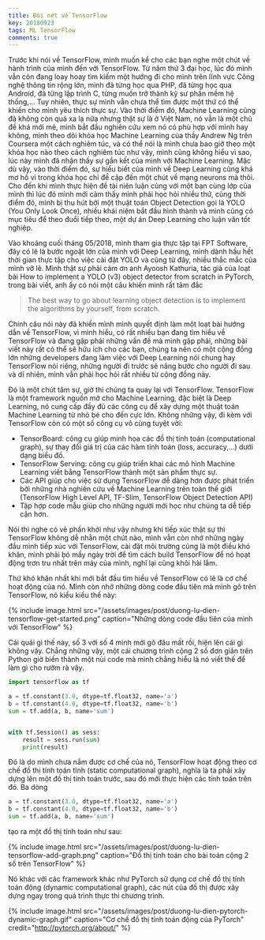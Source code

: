 ```yaml
---
title: Đôi nét về TensorFlow
key: 20180923
tags: ML TensorFlow
comments: true
---
```


Trước khi nói về TensorFlow, mình muốn kể cho các bạn nghe một chút về hành trình của mình đến với TensorFlow. Từ năm thứ 3 đại học, lúc đó mình vẫn còn đang loay hoay tìm kiếm một hướng đi cho mình trên lĩnh vực Công nghệ thông tin rộng lớn, mình đã từng học qua PHP, đã từng học qua Android, đã từng lập trình C, từng muốn trở thành kỹ sư phần mềm hệ thống,... Tuy nhiên, thực sự mình vẫn chưa thể tìm được một thứ có thể khiến cho mình yêu thích thực sự. Vào thời điểm đó, Machine Learning cũng đã không còn quá xa lạ nữa nhưng thật sự là ở Việt Nam, nó vẫn là một chủ đề khá mới mẻ, mình bắt đầu nghiên cứu xem nó có phù hợp với mình hay không, mình theo dõi khóa học Machine Learning của thầy Andrew Ng trên Coursera một cách nghiêm túc, và có thể nói là mình chưa bao giờ theo một khóa học nào theo cách nghiêm túc như vậy, mình cũng không hiểu vì sao, lúc này mình đã nhận thấy sự gắn kết của mình với Machine Learning. Mặc dù vậy, vào thời điểm đó, sự hiểu biết của mình về Deep Learning cũng khá mơ hồ vì trong khóa học chỉ đề cập đến một chút về mạng neurons mà thôi. Cho đến khi mình thực hiện đề tài niên luận cùng với một bạn cùng lớp của mình thì lúc đó mình mới cảm thấy mình phải học hỏi nhiều thứ, cùng thời điểm đó, mình bị thu hút bởi một thuật toán Object Detection gọi là YOLO (You Only Look Once), nhiều khái niệm bắt đầu hình thành và mình cũng có mục tiêu để theo đuổi tiếp theo, một dự án Deep Learning cho luận văn tốt nghiệp.

Vào khoảng cuối tháng 05/2018, mình tham gia thực tập tại FPT Software, đây có lẽ là bước ngoặt lớn của mình với Deep Learning, mình dành hầu hết thời gian thực tập cho việc cài đặt YOLO và cũng từ đây, nhiều thắc mắc của mình vỡ lẽ. Mình thật sự phải cảm ơn anh Ayoosh Kathuria, tác giả của loạt bài How to implement a YOLO (v3) object detector from scratch in PyTorch, trong bài viết, anh ấy có nói một câu khiến mình rất tâm đắc

> The best way to go about learning object detection is to implement the algorithms by yourself, from scratch.

Chính câu nói này đã khiến mình mình quyết định làm một loạt bài hướng dẫn về TensorFlow, vì mình hiểu, có rất nhiều bạn đang tìm hiểu về TensorFlow và đang gặp phải những vấn đề mà mình gặp phải, những bài viết này rất có thể sẽ hữu ích cho các bạn, chúng ta nên có một cộng đồng lớn những developers đang làm việc với Deep Learning nói chung hay TensorFlow nói riêng, những người đi trước sẽ nâng bước cho người đi sau và dĩ nhiên, mình vẫn phải học hỏi rất nhiều từ cộng đồng này.

Đó là một chút tâm sự, giờ thì chúng ta quay lại với TensorFlow. TensorFlow là một framework nguồn mở cho Machine Learning, đặc biệt là Deep Learning, nó cung cấp đầy đủ các công cụ để xây dựng một thuật toán Machine Learning từ nhỏ bé cho đến cực lớn. Không những vậy, đi kèm với TensorFlow còn có một số công cụ vô cùng tuyệt vời:

- TensorBoard: công cụ giúp minh họa các đồ thị tính toán (computational graph), sự thay đổi giá trị của các hàm tính toán (loss, accuracy,...) dưới dạng biểu đồ.
- TensorFlow Serving: công cụ giúp triển khai các mô hình Machine Learning viết bằng TensorFlow thành một sản phẩm thực sự.
- Các API giúp cho việc sử dụng TensorFlow dễ dàng hơn được phát triển bởi những nhà nghiên cứu về Machine Learning trên toàn thế giới (TensorFlow High Level API, TF-Slim, TensorFlow Object Detection API)
- Tập hợp code mẫu giúp cho những người mới học như chúng ta dễ tiếp cận hơn.

Nói thì nghe có vẻ phấn khởi như vậy nhưng khi tiếp xúc thật sự thì TensorFlow không dễ nhằn một chút nào, mình vẫn còn nhớ những ngày đầu mình tiếp xúc với TensorFlow, cài đặt môi trường cũng là một điều khó khăn, mình phải bỏ mấy ngày trời để tìm cách build TensorFlow để nó hoạt động trơn tru nhất trên máy của mình, nghĩ lại cũng khôi hài lắm.

Thứ khó khăn nhất khi mới bắt đầu tìm hiểu về TensorFlow có lẽ là cơ chế hoạt động của nó. Mình còn nhớ những dòng code đầu tiên mà mình gõ trên TensorFlow, nó kiểu kiểu thế này:

{% include image.html src="/assets/images/post/duong-lu-dien-tensorflow-get-started.png" caption="Những dòng code đầu tiên của mình với TensorFlow" %}

Cái quái gì thế này, số 3 với số 4 mình mới gõ đâu mất rồi, hiện lên cái gì không vậy. Chẳng những vậy, một cái chương trình cộng 2 số đơn giản trên Python giờ biến thành một nùi code mà mình chẳng hiểu là nó viết thế để làm gì cho rườm rà vậy.

```python
import tensorflow as tf

a = tf.constant(3.0, dtype=tf.float32, name='a')
b = tf.constant(4.0, dtype=tf.float32, name='b')
sum = tf.add(a, b, name='sum')


with tf.Session() as sess:
    result = sess.run(sum)
    print(result)
```

Đó là do mình chưa nắm được cơ chế của nó, TensorFlow hoạt động theo cơ chế đồ thị tính toán tĩnh (static computational graph), nghĩa là ta phải xây dựng lên một đồ thị tính toán trước, sau đó mới thực hiện các tính toán trên đó. Ba dòng

```python
a = tf.constant(3.0, dtype=tf.float32, name='a')
b = tf.constant(4.0, dtype=tf.float32, name='b')
sum = tf.add(a, b, name='sum')
```

tạo ra một đồ thị tính toán như sau:

{% include image.html src="/assets/images/post/duong-lu-dien-tensorflow-add-graph.png" caption="Đồ thị tính toán cho bài toán cộng 2 số trên TensorFlow" %}

Nó khác với các framework khác như PyTorch sử dụng cơ chế đồ thị tính toán động (dynamic computational graph), các nút của đồ thị được xây dựng ngay trong quá trình thực thi chương trình.

{% include image.html src="/assets/images/post/duong-lu-dien-pytorch-dynamic-graph.gif" caption="Cơ chế đồ thị tính toán động của PyTorch" credit="http://pytorch.org/about/" %}
